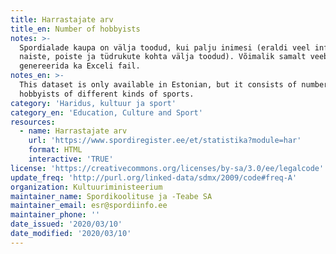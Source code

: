 ```yaml
---
title: Harrastajate arv
title_en: Number of hobbyists
notes: >-
  Spordialade kaupa on välja toodud, kui palju inimesi (eraldi veel info meeste,
  naiste, poiste ja tüdrukute kohta välja toodud). Võimalik samalt veebilehelt
  genereerida ka Exceli fail.
notes_en: >-
  This dataset is only available in Estonian, but it consists of number of
  hobbyists of different kinds of sports.
category: 'Haridus, kultuur ja sport'
category_en: 'Education, Culture and Sport'
resources:
  - name: Harrastajate arv
    url: 'https://www.spordiregister.ee/et/statistika?module=har'
    format: HTML
    interactive: 'TRUE'
license: 'https://creativecommons.org/licenses/by-sa/3.0/ee/legalcode'
update_freq: 'http://purl.org/linked-data/sdmx/2009/code#freq-A'
organization: Kultuuriministeerium
maintainer_name: Spordikoolituse ja -Teabe SA
maintainer_email: esr@spordiinfo.ee
maintainer_phone: ''
date_issued: '2020/03/10'
date_modified: '2020/03/10'
---
```

